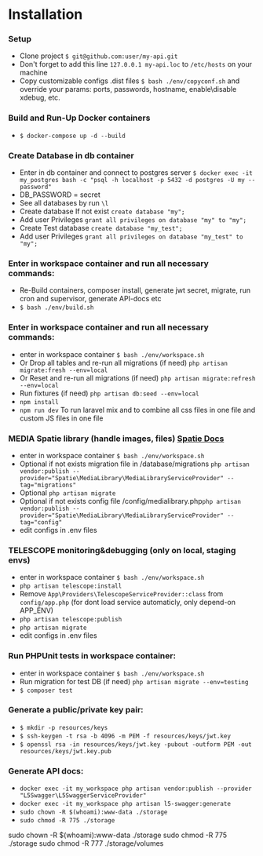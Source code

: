 # Installation

### Setup
* Clone project `$ git@github.com:user/my-api.git`
* Don't forget to add this line `127.0.0.1 my-api.loc` to `/etc/hosts` on your machine
* Copy customizable configs .dist files `$ bash ./env/copyconf.sh` and override your params: ports, passwords, hostname, enable\disable xdebug, etc.

### Build and Run-Up Docker containers
* `$ docker-compose up -d --build`

### Create Database in db container
* Enter in db container and connect to postgres server `$ docker exec -it my_postgres bash -c "psql -h localhost -p 5432 -d postgres -U my --password"`
* DB_PASSWORD = secret
* See all databases by run `\l`
* Create database If not exist `create database "my";`
* Add user Privileges `grant all privileges on database "my" to "my";`
* Create Test database `create database "my_test";`
* Add user Privileges `grant all privileges on database "my_test" to "my";`

### Enter in workspace container and run all necessary commands:
* Re-Build containers, composer install, generate jwt secret, migrate, run cron and supervisor, generate API-docs etc
* `$ bash ./env/build.sh`

### Enter in workspace container and run all necessary commands:
* enter in workspace container `$ bash ./env/workspace.sh`
* Or Drop all tables and re-run all migrations (if need) `php artisan migrate:fresh --env=local`
* Or Reset and re-run all migrations (if need) `php artisan migrate:refresh --env=local`
* Run fixtures (if need) `php artisan db:seed --env=local`
* `npm install`
* `npm run dev` To run laravel mix and to combine all css files in one file and custom JS files in one file

### MEDIA Spatie library (handle images, files) [Spatie Docs](https://docs.spatie.be/laravel-medialibrary/v7/installation-setup/)
* enter in workspace container `$ bash ./env/workspace.sh`
* Optional if not exists migration file in /database/migrations `php artisan vendor:publish --provider="Spatie\MediaLibrary\MediaLibraryServiceProvider" --tag="migrations"`
* Optional `php artisan migrate`
* Optional if not exists config file /config/medialibrary.php`php artisan vendor:publish --provider="Spatie\MediaLibrary\MediaLibraryServiceProvider" --tag="config"`
* edit configs in .env files

### TELESCOPE monitoring&debugging (only on local, staging envs)
* enter in workspace container `$ bash ./env/workspace.sh`
* `php artisan telescope:install`
* Remove `App\Providers\TelescopeServiceProvider::class` from `config/app.php` (for dont load service automaticly, only depend-on APP_ENV)
* `php artisan telescope:publish`
* `php artisan migrate`
* edit configs in .env files

### Run PHPUnit tests in workspace container:
* enter in workspace container `$ bash ./env/workspace.sh`
* Run migration for test DB (if need) `php artisan migrate --env=testing`
* `$ composer test`

### Generate a public/private key pair:
* `$ mkdir -p resources/keys`
* `$ ssh-keygen -t rsa -b 4096 -m PEM -f resources/keys/jwt.key`
* `$ openssl rsa -in resources/keys/jwt.key -pubout -outform PEM -out resources/keys/jwt.key.pub`

### Generate API docs:
* `docker exec -it my_workspace php artisan vendor:publish --provider "L5Swagger\L5SwaggerServiceProvider"`
* `docker exec -it my_workspace php artisan l5-swagger:generate`
* `sudo chown -R $(whoami):www-data ./storage`
* `sudo chmod -R 775 ./storage`

sudo chown -R $(whoami):www-data ./storage
sudo chmod -R 775 ./storage
sudo chmod -R 777 ./storage/volumes

